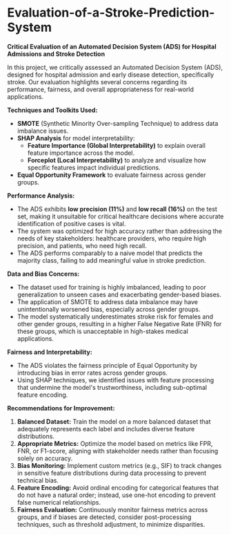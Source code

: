 # Evaluation-of-a-Stroke-Prediction-System


**Critical Evaluation of an Automated Decision System (ADS) for Hospital Admissions and Stroke Detection**

In this project, we critically assessed an Automated Decision System (ADS), designed for hospital admission and early disease detection, specifically stroke. Our evaluation highlights several concerns regarding its performance, fairness, and overall appropriateness for real-world applications.

**Techniques and Toolkits Used:**

- **SMOTE** (Synthetic Minority Over-sampling Technique) to address data imbalance issues.
- **SHAP Analysis** for model interpretability:
  - **Feature Importance (Global Interpretability)** to explain overall feature importance across the model.
  - **Forceplot (Local Interpretability)** to analyze and visualize how specific features impact individual predictions.
- **Equal Opportunity Framework** to evaluate fairness across gender groups.

**Performance Analysis:**

- The ADS exhibits **low precision (11%)** and **low recall (16%)** on the test set, making it unsuitable for critical healthcare decisions where accurate identification of positive cases is vital.
- The system was optimized for high accuracy rather than addressing the needs of key stakeholders: healthcare providers, who require high precision, and patients, who need high recall.
- The ADS performs comparably to a naive model that predicts the majority class, failing to add meaningful value in stroke prediction.

**Data and Bias Concerns:**

- The dataset used for training is highly imbalanced, leading to poor generalization to unseen cases and exacerbating gender-based biases.
- The application of SMOTE to address data imbalance may have unintentionally worsened bias, especially across gender groups.
- The model systematically underestimates stroke risk for females and other gender groups, resulting in a higher False Negative Rate (FNR) for these groups, which is unacceptable in high-stakes medical applications.

**Fairness and Interpretability:**

- The ADS violates the fairness principle of Equal Opportunity by introducing bias in error rates across gender groups.
- Using SHAP techniques, we identified issues with feature processing that undermine the model's trustworthiness, including sub-optimal feature encoding.

**Recommendations for Improvement:**

1. **Balanced Dataset:** Train the model on a more balanced dataset that adequately represents each label and includes diverse feature distributions.
2. **Appropriate Metrics:** Optimize the model based on metrics like FPR, FNR, or F1-score, aligning with stakeholder needs rather than focusing solely on accuracy.
3. **Bias Monitoring:** Implement custom metrics (e.g., SIF) to track changes in sensitive feature distributions during data processing to prevent technical bias.
4. **Feature Encoding:** Avoid ordinal encoding for categorical features that do not have a natural order; instead, use one-hot encoding to prevent false numerical relationships.
5. **Fairness Evaluation:** Continuously monitor fairness metrics across groups, and if biases are detected, consider post-processing techniques, such as threshold adjustment, to minimize disparities.
